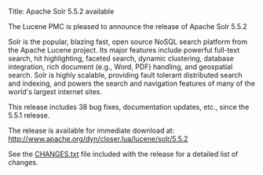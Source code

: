 Title: Apache Solr 5.5.2 available

The Lucene PMC is pleased to announce the release of Apache Solr 5.5.2

Solr is the popular, blazing fast, open source NoSQL search platform
from the Apache Lucene project. Its major features include powerful
full-text search, hit highlighting, faceted search, dynamic
clustering, database integration, rich document (e.g., Word, PDF)
handling, and geospatial search. Solr is highly scalable, providing
fault tolerant distributed search and indexing, and powers the search
and navigation features of many of the world's largest internet sites.

This release includes 38 bug fixes, documentation updates, etc.,
since the 5.5.1 release.

The release is available for immediate download at:
<http://www.apache.org/dyn/closer.lua/lucene/solr/5.5.2>

See the [CHANGES.txt](https://lucene.apache.org/solr/5_5_2/changes/Changes.html)
file included with the release for a detailed list of changes.


